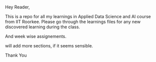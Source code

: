 Hey Reader,

This is a repo for all my learnings in Applied Data Science and AI course from IIT Roorkee.
Please go through the learnings files for any new discovered learning during the class.

And week wise assignements.

will add more sections, if it seems sensible.

Thank You
